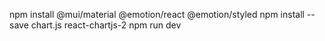 npm install @mui/material @emotion/react @emotion/styled
npm install --save chart.js react-chartjs-2
npm run dev
